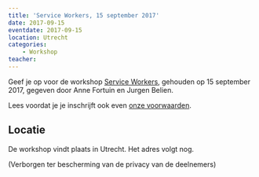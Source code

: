```yaml
---
title: 'Service Workers, 15 september 2017'
date: 2017-09-15
eventdate: 2017-09-15
location: Utrecht
categories:
    - Workshop
teacher:
---
```


Geef je op voor de workshop [Service Workers](https://fronteers.nl/workshops/service-workers), gehouden op 15 september 2017, gegeven door Anne Fortuin en Jurgen Belien.

Lees voordat je je inschrijft ook even [onze voorwaarden](/nl/activiteiten/workshops/#meer-informatie-voor-deelnemers).

## Locatie

De workshop vindt plaats in Utrecht. Het adres volgt nog.

<p>(Verborgen ter bescherming van de privacy van de deelnemers)</p>
